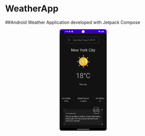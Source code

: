 # WeatherApp
##Android Weather Application developed with Jetpack Compose
<p align="center">
<img src="https://github.com/EgeKarabacak/WeatherApp/blob/master/app/src/main/res/drawable/WeatherApp-sc.png" width=30% height=30%>
</p>
